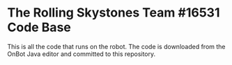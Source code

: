 # The Rolling Skystones Team #16531 Code Base #
This is all the code that runs on the robot. 
The code is downloaded from the OnBot Java editor and committed to this repository.
